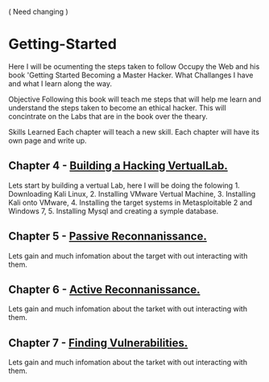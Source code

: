 ( Need changing ) 
# Getting-Started
Here I will be ocumenting the steps taken to follow Occupy the Web and his book 'Getting Started Becoming a Master Hacker.
What Challanges I have and what I learn along the way. 


Objective
Following this book will teach me steps that will help me learn and understand the steps taken to become an ethical hacker. 
This will concintrate on the Labs that are in the book over the theary. 

Skills Learned
Each chapter will teach a new skill. Each chapter will have its own page and write up. 


Chapter 4 - <a href="https://github.com/MichaelNolan80/MH-CH4">Building a Hacking VertualLab.</a> 
--
  Lets start by building a vertual Lab, here I will be doing the folowing 
        1. Downloading Kali Linux,
        2. Installing VMware Vertual Machine,
        3. Installing Kali onto VMware,
        4. Installing the target systems in Metasploitable 2 and Windows 7,
        5. Installing Mysql and creating a symple database. 

Chapter 5 - <a href="https://github.com/MichaelNolan80/MH-PR">Passive Reconnanissance.</a> 
-
   Lets gain and much infomation about the target with out interacting with them.
            
Chapter 6 - <a href="https://github.com/MichaelNolan80/MH-AR6">Active Reconnanissance.</a> 
--
   Lets gain and much infomation about the tarket with out interacting with them.

Chapter 7 - <a href="https://github.com/MichaelNolan80/MH-FV7">Finding Vulnerabilities.</a> 
--
   Lets gain and much infomation about the tarket with out interacting with them.
